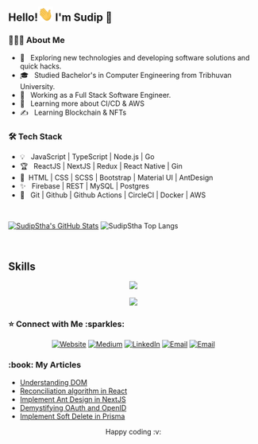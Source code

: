 <h2> Hello!<img src="https://raw.githubusercontent.com/ABSphreak/ABSphreak/master/gifs/Hi.gif" width="30px"> I'm Sudip  🙏</h2>

<h3> 👨🏻‍💻 About Me </h3>

- :book: &nbsp; Exploring new technologies and developing software solutions and quick hacks.
- 🎓 &nbsp; Studied Bachelor's in Computer Engineering from Tribhuvan University.
- 💼 &nbsp; Working as a Full Stack Software Engineer.
- 🌱 &nbsp; Learning more about CI/CD & AWS
- ✍️ &nbsp; Learning Blockchain & NFTs

<h3>🛠 Tech Stack</h3>

- :bulb: &nbsp; JavaScript | TypeScript | Node.js | Go
- :trophy: &nbsp; ReactJS | NextJS | Redux | React Native | Gin
- &#127969;&nbsp; HTML | CSS | SCSS | Bootstrap | Material UI | AntDesign
- ✨ &nbsp; Firebase | REST | MySQL | Postgres
- 🔧 &nbsp; Git | Github | Github Actions | CircleCI | Docker | AWS

<br/>

[![SudipStha's GitHub Stats](https://github-readme-stats.vercel.app/api?username=sudipstha08&show_icons=true)](https://github.com/sudipstha08)
![SudipStha Top Langs](https://github-readme-stats.vercel.app/api/top-langs/?username=sudipstha08&theme=vue&layout=compact)

<br>
<h2>Skills</h2>

<p align="center">
  <a href="https://skillicons.dev">
    <img src="https://skillicons.dev/icons?i=git,vscode,react,html,css,js,ts,bash,docker,nextjs,prisma,sass" />
  </a>
</p>
<p align="center">
  <a href="https://skillicons.dev">
    <img src="https://skillicons.dev/icons?i=go,mysql,postgres,mongodb,git,github,firebase,redux,nodejs,aws,npm" />
  </a>
</p>

<h3>⭐️ Connect with Me :sparkles:</h3>

<p align="center">
<a href="https://shresthasudip08.com.np/"><img alt="Website" src="https://img.shields.io/badge/Website-shresthasudip08.com.np-yellow"></a>
<a href="https://medium.com/@sudipstha08"><img alt="Medium" src="https://img.shields.io/badge/medium-sudipstha08-green"></a>
<a href="https://www.linkedin.com/in/sudipstha08/"><img alt="LinkedIn" src="https://img.shields.io/badge/LinkedIn-sudipstha08-lightgrey"></a>
<a href="mailto:sudipstha08@gmail.com"><img alt="Email" src="https://img.shields.io/badge/Mail-sudipstha08-orange"></a>
<a href="https://codepen.io/SudipShrestha"><img alt="Email" src="https://img.shields.io/badge/CodePen-SudipShrestha-blue"></a>
</p>

<!-- ![visitors](https://visitor-badge.glitch.me/badge?page_id=sudipstha08) -->

<h3> :book: My Articles </h3>

- <a href="https://sudipstha08.medium.com/understanding-dom-3c0edf9d96b7" target="_blank">Understanding DOM</a>
- <a href="https://medium.com/@sudipstha08/reconciliation-algorithm-in-react-59ad4cd19e17" target="_blank">Reconciliation algorithm in React</a>
- <a href="https://sudipstha08.medium.com/implement-ant-design-with-next-js-2764e4b81293" target="_blank">Implement Ant Design in NextJS</a>
- <a href="https://sudipstha08.medium.com/openid-connect-vs-oauth-demystifying-authentication-and-authorization-2fb05759d880" target="_blank">Demystifying OAuth and OpenID</a>
- <a href="https://sudipstha08.medium.com/implement-soft-delete-in-prisma-1a4441c85b78" target="_blank">Implement Soft Delete in Prisma</a>

<p align="center">
Happy coding :v:
</p>
